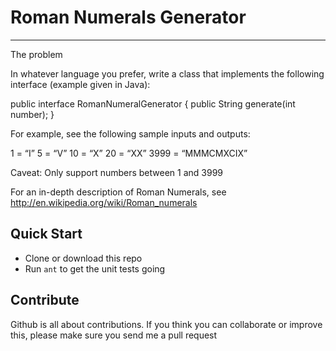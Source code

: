 # Roman Numerals Generator 
----------
The problem

In whatever language you prefer, write a class that implements the following interface (example given in Java):

public interface RomanNumeralGenerator {
    public String generate(int number);
}

For example, see the following sample inputs and outputs:

1 = “I”
5 = “V”
10 = “X”
20 = “XX”
3999 = “MMMCMXCIX”

Caveat: Only support numbers between 1 and 3999

For an in-depth description of Roman Numerals, see http://en.wikipedia.org/wiki/Roman_numerals


## Quick Start
- Clone or download this repo
- Run `ant` to get the unit tests going

## Contribute
Github is all about contributions. If you think you can collaborate or improve this, please make sure you send me a pull request
